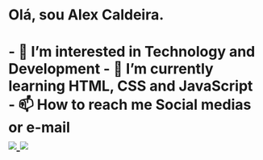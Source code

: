 <h1>Olá, sou Alex Caldeira.<h1/>
- 👀 I’m interested in Technology and Development 
- 🌱 I’m currently learning HTML, CSS and JavaScript
- 📫 How to reach me Social medias or e-mail

<div>
  <a href="https://www.linkedin.com/in/alex-caldeira-104299285/" target="_blank"><img src="https://img.shields.io/badge/LinkedIn-0077B5?style=for-the-badge&logo=linkedin&logoColor=white" target="_blank" </a>
    <a href="https://www.twitch.tv/smleplayer" target="_blank"><img src="https://img.shields.io/badge/Twitch-9146FF?style=for-the-badge&logo=twitch&logoColor=white" target="_blank" </a>
</div>
